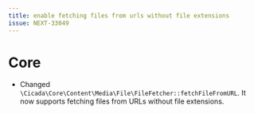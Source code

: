 ```yaml
---
title: enable fetching files from urls without file extensions
issue: NEXT-33049
---
```

# Core
* Changed `\Cicada\Core\Content\Media\File\FileFetcher::fetchFileFromURL`. It now supports fetching files from URLs without file extensions.
